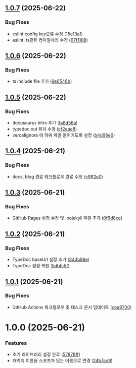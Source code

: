 ## [1.0.7](https://github.com/grapefruitgreentealoe/library-with-cursor-test/compare/v1.0.6...v1.0.7) (2025-06-22)


### Bug Fixes

* eslint config key오류 수정 ([15e13af](https://github.com/grapefruitgreentealoe/library-with-cursor-test/commit/15e13af93067ca953a45bb1ff6510c21b14643dc))
* eslint, ts관련 컴파일에러 수정 ([67f1108](https://github.com/grapefruitgreentealoe/library-with-cursor-test/commit/67f11086bf8b171b8c5fbf7e16491042b13c38a2))

## [1.0.6](https://github.com/grapefruitgreentealoe/library-with-cursor-test/compare/v1.0.5...v1.0.6) (2025-06-22)


### Bug Fixes

* ts include file 추가 ([9e6546b](https://github.com/grapefruitgreentealoe/library-with-cursor-test/commit/9e6546b8a2cd67887132a53cac7e91d1d0f267ed))

## [1.0.5](https://github.com/grapefruitgreentealoe/library-with-cursor-test/compare/v1.0.4...v1.0.5) (2025-06-22)


### Bug Fixes

* docusaurus intro 추가 ([fa8d56a](https://github.com/grapefruitgreentealoe/library-with-cursor-test/commit/fa8d56a75175c9a75d148254ac043c6ba6d83fc9))
* typedoc out 위치 수정 ([cf2eae8](https://github.com/grapefruitgreentealoe/library-with-cursor-test/commit/cf2eae8c3d3c8f77ff924cd4c2667d47e6ddbb99))
* vercelignore 에 하위 파일 들어가도록 설정 ([b4d66e6](https://github.com/grapefruitgreentealoe/library-with-cursor-test/commit/b4d66e6318bfa8aafca85d9b935d189f92f64984))

## [1.0.4](https://github.com/grapefruitgreentealoe/library-with-cursor-test/compare/v1.0.3...v1.0.4) (2025-06-21)

### Bug Fixes

- docs, blog 경로 워크플로우 경로 수정 ([c9ff2e0](https://github.com/grapefruitgreentealoe/library-with-cursor-test/commit/c9ff2e0c03bbb771ca080f9570dc5c8c7edaf074))

## [1.0.3](https://github.com/grapefruitgreentealoe/library-with-cursor-test/compare/v1.0.2...v1.0.3) (2025-06-21)

### Bug Fixes

- GitHub Pages 설정 수정 및 .nojekyll 파일 추가 ([0f6d8ce](https://github.com/grapefruitgreentealoe/library-with-cursor-test/commit/0f6d8ce265394b4886baa97198e2276990f2bc8a))

## [1.0.2](https://github.com/grapefruitgreentealoe/library-with-cursor-test/compare/v1.0.1...v1.0.2) (2025-06-21)

### Bug Fixes

- TypeDoc baseUrl 설정 추가 ([343b89e](https://github.com/grapefruitgreentealoe/library-with-cursor-test/commit/343b89e186c301e66ea378ba01210a2faef4930b))
- TypeDoc 설정 복원 ([5dbfc5f](https://github.com/grapefruitgreentealoe/library-with-cursor-test/commit/5dbfc5fdde795c35f6120c3b2a6de4e6b6a0b1d8))

## [1.0.1](https://github.com/grapefruitgreentealoe/library-with-cursor-test/compare/v1.0.0...v1.0.1) (2025-06-21)

### Bug Fixes

- GitHub Actions 워크플로우 및 태스크 문서 업데이트 ([cea8700](https://github.com/grapefruitgreentealoe/library-with-cursor-test/commit/cea8700cb2bf162bec13075ef8bbc48d234e2c0e))

# 1.0.0 (2025-06-21)

### Features

- 초기 라이브러리 설정 완료 ([57878ff](https://github.com/grapefruitgreentealoe/library-with-cursor-test/commit/57878ff9bb94958438d5e0771dcc47e1bfaaadcb))
- 패키지 이름을 스코프가 있는 이름으로 변경 ([24b7ac9](https://github.com/grapefruitgreentealoe/library-with-cursor-test/commit/24b7ac9e8bc9b04978fbad06907d6a9dfc035e34))
